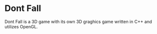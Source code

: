 # Dont Fall

Dont Fall is a 3D game with its own 3D graghics game written in C++ and utilizes OpenGL. 
